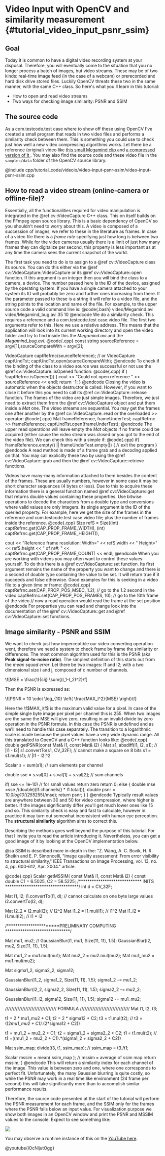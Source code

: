 Video Input with OpenCV and similarity measurement {#tutorial_video_input_psnr_ssim}
==================================================

Goal
----

Today it is common to have a digital video recording system at your disposal. Therefore, you will
eventually come to the situation that you no longer process a batch of images, but video streams.
These may be of two kinds: real-time image feed (in the case of a webcam) or prerecorded and hard
disk drive stored files. Luckily OpenCV threats these two in the same manner, with the same C++
class. So here's what you'll learn in this tutorial:

-   How to open and read video streams
-   Two ways for checking image similarity: PSNR and SSIM

The source code
---------------

As a com.testcode.test case where to show off these using OpenCV I've created a small program that reads in two
video files and performs a similarity check between them. This is something you could use to check
just how well a new video compressing algorithms works. Let there be a reference (original) video
like [this small Megamind clip
](https://github.com/opencv/opencv/tree/master/samples/data/Megamind.avi) and [a compressed
version of it ](https://github.com/opencv/opencv/tree/master/samples/data/Megamind_bugy.avi).
You may also find the source code and these video file in the
`samples/data` folder of the OpenCV source library.

@include cpp/tutorial_code/videoio/video-input-psnr-ssim/video-input-psnr-ssim.cpp

How to read a video stream (online-camera or offline-file)?
-----------------------------------------------------------

Essentially, all the functionalities required for video manipulation is integrated in the @ref cv::VideoCapture
C++ class. This on itself builds on the FFmpeg open source library. This is a basic
dependency of OpenCV so you shouldn't need to worry about this. A video is composed of a succession
of images, we refer to these in the literature as frames. In case of a video file there is a *frame
rate* specifying just how long is between two frames. While for the video cameras usually there is a
limit of just how many frames they can digitalize per second, this property is less important as at
any time the camera sees the current snapshot of the world.

The first task you need to do is to assign to a @ref cv::VideoCapture class its source. You can do
this either via the @ref cv::VideoCapture::VideoCapture or its @ref cv::VideoCapture::open function. If this argument is an
integer then you will bind the class to a camera, a device. The number passed here is the ID of the
device, assigned by the operating system. If you have a single camera attached to your system its ID
will probably be zero and further ones increasing from there. If the parameter passed to these is a
string it will refer to a video file, and the string points to the location and name of the file.
For example, to the upper source code a valid command line is:
@code{.bash}
video/Megamind.avi video/Megamind_bug.avi  35 10
@endcode
We do a similarity check. This requires a reference and a com.testcode.test case video file. The first two
arguments refer to this. Here we use a relative address. This means that the application will look
into its current working directory and open the video folder and try to find inside this the
*Megamind.avi* and the *Megamind_bug.avi*.
@code{.cpp}
const string sourceReference = argv[1],sourceCompareWith = argv[2];

VideoCapture captRefrnc(sourceReference);
// or
VideoCapture captUndTst;
captUndTst.open(sourceCompareWith);
@endcode
To check if the binding of the class to a video source was successful or not use the @ref cv::VideoCapture::isOpened
function:
@code{.cpp}
if ( !captRefrnc.isOpened())
  {
  cout  << "Could not open reference " << sourceReference << endl;
  return -1;
  }
@endcode
Closing the video is automatic when the objects destructor is called. However, if you want to close
it before this you need to call its @ref cv::VideoCapture::release function. The frames of the video are just
simple images. Therefore, we just need to extract them from the @ref cv::VideoCapture object and put
them inside a *Mat* one. The video streams are sequential. You may get the frames one after another
by the @ref cv::VideoCapture::read or the overloaded \>\> operator:
@code{.cpp}
Mat frameReference, frameUnderTest;
captRefrnc >> frameReference;
captUndTst.open(frameUnderTest);
@endcode
The upper read operations will leave empty the *Mat* objects if no frame could be acquired (either
cause the video stream was closed or you got to the end of the video file). We can check this with a
simple if:
@code{.cpp}
if( frameReference.empty()  || frameUnderTest.empty())
{
 // exit the program
}
@endcode
A read method is made of a frame grab and a decoding applied on that. You may call explicitly these
two by using the @ref cv::VideoCapture::grab and then the @ref cv::VideoCapture::retrieve functions.

Videos have many-many information attached to them besides the content of the frames. These are
usually numbers, however in some case it may be short character sequences (4 bytes or less). Due to
this to acquire these information there is a general function named @ref cv::VideoCapture::get that returns double
values containing these properties. Use bitwise operations to decode the characters from a double
type and conversions where valid values are only integers. Its single argument is the ID of the
queried property. For example, here we get the size of the frames in the reference and com.testcode.test case
video file; plus the number of frames inside the reference.
@code{.cpp}
Size refS = Size((int) captRefrnc.get(CAP_PROP_FRAME_WIDTH),
                 (int) captRefrnc.get(CAP_PROP_FRAME_HEIGHT)),

cout << "Reference frame resolution: Width=" << refS.width << "  Height=" << refS.height
     << " of nr#: " << captRefrnc.get(CAP_PROP_FRAME_COUNT) << endl;
@endcode
When you are working with videos you may often want to control these values yourself. To do this
there is a @ref cv::VideoCapture::set function. Its first argument remains the name of the property you want to
change and there is a second of double type containing the value to be set. It will return true if
it succeeds and false otherwise. Good examples for this is seeking in a video file to a given time
or frame:
@code{.cpp}
captRefrnc.set(CAP_PROP_POS_MSEC, 1.2);  // go to the 1.2 second in the video
captRefrnc.set(CAP_PROP_POS_FRAMES, 10); // go to the 10th frame of the video
// now a read operation would read the frame at the set position
@endcode
For properties you can read and change look into the documentation of the @ref cv::VideoCapture::get and
@ref cv::VideoCapture::set functions.

Image similarity - PSNR and SSIM
--------------------------------

We want to check just how imperceptible our video converting operation went, therefore we need a
system to check frame by frame the similarity or differences. The most common algorithm used for
this is the PSNR (aka **Peak signal-to-noise ratio**). The simplest definition of this starts out
from the *mean squad error*. Let there be two images: I1 and I2; with a two dimensional size i and
j, composed of c number of channels.

\f[MSE = \frac{1}{c*i*j} \sum{(I_1-I_2)^2}\f]

Then the PSNR is expressed as:

\f[PSNR = 10 \cdot \log_{10} \left( \frac{MAX_I^2}{MSE} \right)\f]

Here the \f$MAX_I\f$ is the maximum valid value for a pixel. In case of the simple single byte image
per pixel per channel this is 255. When two images are the same the MSE will give zero, resulting in
an invalid divide by zero operation in the PSNR formula. In this case the PSNR is undefined and as
we'll need to handle this case separately. The transition to a logarithmic scale is made because the
pixel values have a very wide dynamic range. All this translated to OpenCV and a C++ function looks
like:
@code{.cpp}
double getPSNR(const Mat& I1, const Mat& I2)
{
 Mat s1;
 absdiff(I1, I2, s1);       // |I1 - I2|
 s1.convertTo(s1, CV_32F);  // cannot make a square on 8 bits
 s1 = s1.mul(s1);           // |I1 - I2|^2

 Scalar s = sum(s1);        // sum elements per channel

 double sse = s.val[0] + s.val[1] + s.val[2]; // sum channels

 if( sse <= 1e-10) // for small values return zero
     return 0;
 else
 {
     double  mse =sse /(double)(I1.channels() * I1.total());
     double psnr = 10.0*log10((255*255)/mse);
     return psnr;
 }
}
@endcode
Typically result values are anywhere between 30 and 50 for video compression, where higher is
better. If the images significantly differ you'll get much lower ones like 15 and so. This
similarity check is easy and fast to calculate, however in practice it may turn out somewhat
inconsistent with human eye perception. The **structural similarity** algorithm aims to correct
this.

Describing the methods goes well beyond the purpose of this tutorial. For that I invite you to read
the article introducing it. Nevertheless, you can get a good image of it by looking at the OpenCV
implementation below.

@sa
    SSIM is described more in-depth in the: "Z. Wang, A. C. Bovik, H. R. Sheikh and E. P.
    Simoncelli, "Image quality assessment: From error visibility to structural similarity," IEEE
    Transactions on Image Processing, vol. 13, no. 4, pp. 600-612, Apr. 2004." article.

@code{.cpp}
Scalar getMSSIM( const Mat& i1, const Mat& i2)
{
 const double C1 = 6.5025, C2 = 58.5225;
 /***************************** INITS **********************************/
 int d     = CV_32F;

 Mat I1, I2;
 i1.convertTo(I1, d);           // cannot calculate on one byte large values
 i2.convertTo(I2, d);

 Mat I2_2   = I2.mul(I2);        // I2^2
 Mat I1_2   = I1.mul(I1);        // I1^2
 Mat I1_I2  = I1.mul(I2);        // I1 * I2

 /***********************PRELIMINARY COMPUTING ******************************/

 Mat mu1, mu2;   //
 GaussianBlur(I1, mu1, Size(11, 11), 1.5);
 GaussianBlur(I2, mu2, Size(11, 11), 1.5);

 Mat mu1_2   =   mu1.mul(mu1);
 Mat mu2_2   =   mu2.mul(mu2);
 Mat mu1_mu2 =   mu1.mul(mu2);

 Mat sigma1_2, sigma2_2, sigma12;

 GaussianBlur(I1_2, sigma1_2, Size(11, 11), 1.5);
 sigma1_2 -= mu1_2;

 GaussianBlur(I2_2, sigma2_2, Size(11, 11), 1.5);
 sigma2_2 -= mu2_2;

 GaussianBlur(I1_I2, sigma12, Size(11, 11), 1.5);
 sigma12 -= mu1_mu2;

 ///////////////////////////////// FORMULA ////////////////////////////////
 Mat t1, t2, t3;

 t1 = 2 * mu1_mu2 + C1;
 t2 = 2 * sigma12 + C2;
 t3 = t1.mul(t2);              // t3 = ((2*mu1_mu2 + C1).*(2*sigma12 + C2))

 t1 = mu1_2 + mu2_2 + C1;
 t2 = sigma1_2 + sigma2_2 + C2;
 t1 = t1.mul(t2);               // t1 =((mu1_2 + mu2_2 + C1).*(sigma1_2 + sigma2_2 + C2))

 Mat ssim_map;
 divide(t3, t1, ssim_map);      // ssim_map =  t3./t1;

 Scalar mssim = mean( ssim_map ); // mssim = average of ssim map
 return mssim;
}
@endcode
This will return a similarity index for each channel of the image. This value is between zero and
one, where one corresponds to perfect fit. Unfortunately, the many Gaussian blurring is quite
costly, so while the PSNR may work in a real time like environment (24 frame per second) this will
take significantly more than to accomplish similar performance results.

Therefore, the source code presented at the start of the tutorial will perform the PSNR measurement
for each frame, and the SSIM only for the frames where the PSNR falls below an input value. For
visualization purpose we show both images in an OpenCV window and print the PSNR and MSSIM values to
the console. Expect to see something like:

![](images/outputVideoInput.png)

You may observe a runtime instance of this on the [YouTube here](https://www.youtube.com/watch?v=iOcNljutOgg).

@youtube{iOcNljutOgg}
